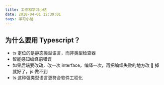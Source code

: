 ```yaml
---
title: 工作和学习小结
date: 2018-04-01 12:39:01
tags: 学习小结
---
```


## 为什么要用 Typescript？

* ts 定位的是静态类型语言，而非类型检查器
* 智能感知编绎前错误
* 如果后端要改动，改一次 interface，编绎一次，再把编绎失败的地方改  掉就好了，js 做不到
* ts 这种强类型语言更符合软件工程化
